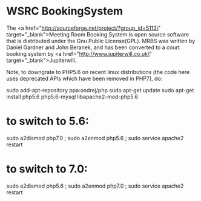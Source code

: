 # WSRC BookingSystem

The <a href=\"http://sourceforge.net/project/?group_id=5113\" target=\"_blank\">Meeting Room Booking System</a>
is open source software that is distributed under the Gnu Public License(GPL). MRBS was written by Daniel Gardner and John Beranek, and has been converted to a court booking system by <a href=\"http://www.jupiterwill.co.uk\" target=\"_blank\">Jupiterwill.</a></p>

Note, to downgrate to PHP5.6 on recent linux distributions (the code here uses deprecated APIs which have been removed in PHP7), do:

sudo add-apt-repository ppa:ondrej/php
sudo apt-get update
sudo apt-get install php5.6 php5.6-mysql libapache2-mod-php5.6

# to switch to 5.6:
sudo a2dismod php7.0 ; sudo a2enmod php5.6 ; sudo service apache2 restart

# to switch to 7.0:
sudo a2dismod php5.6 ; sudo a2enmod php7.0 ; sudo service apache2 restart
